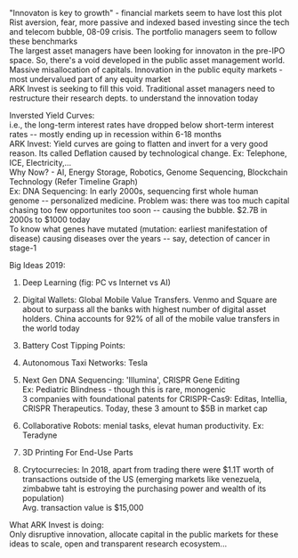 "Innovaton is key to growth" - financial markets seem to have lost this plot  
Rist aversion, fear, more passive and indexed based investing since the tech and telecom bubble, 08-09 crisis. The portfolio managers seem to follow these benchmarks  
The largest asset managers have been looking for innovaton in the pre-IPO space. So, there's a void developed in the public asset management world. Massive misallocation of capitals. Innovation in the public equity markets - most undervalued part of any equity market  
ARK Invest is seeking to fill this void. Traditional asset managers need to restructure their research depts. to understand the innovation today  

Inversted Yield Curves:  
i.e., the long-term interest rates have dropped below short-term interest rates -- mostly ending up in recession within 6-18 months  
ARK Invest: Yield curves are going to flatten and invert for a very good reason. Its called Deflation caused by technological change. Ex: Telephone, ICE, Electricity,...  
Why Now? - AI, Energy Storage, Robotics, Genome Sequencing, Blockchain Technology (Refer Timeline Graph)  
Ex: DNA Sequencing: In early 2000s, sequencing first whole human genome -- personalized medicine. Problem was: there was too much capital chasing too few opportunites too soon -- causing the bubble. $2.7B in 2000s to $1000 today  
To know what genes have mutated (mutation: earliest manifestation of disease) causing diseases over the years -- say, detection of cancer in stage-1  

Big Ideas 2019:  
1. Deep Learning (fig: PC vs Internet vs AI)  
2. Digital Wallets: Global Mobile Value Transfers. Venmo and Square are about to surpass all the banks with highest number of digital asset holders. China accounts for 92% of all of the mobile value transfers in the world today  
3. Battery Cost Tipping Points:  
4. Autonomous Taxi Networks: Tesla  

5. Next Gen DNA Sequencing: 'Illumina', CRISPR Gene Editing  
Ex: Pediatric Blindness - though this is rare, monogenic  
3 companies with foundational patents for CRISPR-Cas9: Editas, Intellia, CRISPR Therapeutics. Today, these 3 amount to $5B in market cap  
6. Collaborative Robots: menial tasks, elevat human productivity. Ex: Teradyne  
7. 3D Printing For End-Use Parts  
8. Crytocurrecies: In 2018, apart from trading there were $1.1T worth of transactions outside of the US (emerging markets like venezuela, zimbabwe taht is estroying the purchasing power and wealth of its population)  
Avg. transaction value is $15,000  

What ARK Invest is doing:  
Only disruptive innovation, allocate capital in the public markets for these ideas to scale, open and transparent research ecosystem...  









